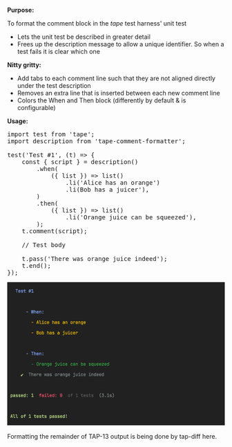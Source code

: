 **Purpose:**

To format the comment block in the _tape_ test harness' unit test
 - Lets the unit test be described in greater detail
 - Frees up the description message to allow a unique identifier. So when a test fails it is clear which one

**Nitty gritty:**
 - Add tabs to each comment line such that they are not aligned directly under the test description
 - Removes an extra line that is inserted between each new comment line
 - Colors the When and Then block (differently by default & is configurable)

**Usage:**
<pre>
import test from 'tape';
import description from 'tape-comment-formatter';

test('Test #1', (t) => {
    const { script } = description()
        .when(
            ({ list }) => list()
                .li('Alice has an orange')
                .li(Bob has a juicer'),
        )
        .then(
            ({ list }) => list()
                .li('Orange juice can be squeezed'),
        );
    t.comment(script);

    // Test body

    t.pass('There was orange juice indeed');
    t.end();
});
</pre>

![Looks like](./output.png)

Formatting the remainder of TAP-13 output is being done by tap-diff here. 
